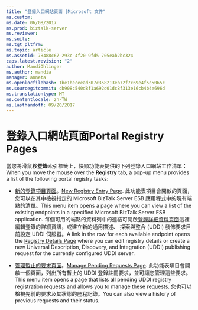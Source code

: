 ```yaml
---
title: "登錄入口網站頁面 |Microsoft 文件"
ms.custom: 
ms.date: 06/08/2017
ms.prod: biztalk-server
ms.reviewer: 
ms.suite: 
ms.tgt_pltfrm: 
ms.topic: article
ms.assetid: 78488c67-293c-4f20-9fd5-705eab2bc324
caps.latest.revision: "2"
author: MandiOhlinger
ms.author: mandia
manager: anneta
ms.openlocfilehash: 1be1beceead307c358213eb72f7c69e4f5c5065c
ms.sourcegitcommit: cb908c540d8f1a692d01dc8f313e16cb4b4e696d
ms.translationtype: MT
ms.contentlocale: zh-TW
ms.lasthandoff: 09/20/2017
---
```

# <a name="portal-registry-pages"></a><span data-ttu-id="d4f7e-102">登錄入口網站頁面</span><span class="sxs-lookup"><span data-stu-id="d4f7e-102">Portal Registry Pages</span></span>
<span data-ttu-id="d4f7e-103">當您將滑鼠移**登錄**索引標籤上，快顯功能表提供的下列登錄入口網站工作清單：</span><span class="sxs-lookup"><span data-stu-id="d4f7e-103">When you move the mouse over the **Registry** tab, a pop-up menu provides a list of the following portal registry tasks:</span></span>  
  
-   <span data-ttu-id="d4f7e-104">[新的登錄項目頁面](../esb-toolkit/new-registry-entry-page.md)。</span><span class="sxs-lookup"><span data-stu-id="d4f7e-104">[New Registry Entry Page](../esb-toolkit/new-registry-entry-page.md).</span></span> <span data-ttu-id="d4f7e-105">此功能表項目會開啟的頁面，您可以在其中檢視指定的 Microsoft BizTalk Server ESB 應用程式中的現有端點的清單。</span><span class="sxs-lookup"><span data-stu-id="d4f7e-105">This menu item opens a page where you can view a list of the existing endpoints in a specified Microsoft BizTalk Server ESB application.</span></span> <span data-ttu-id="d4f7e-106">每個可用的端點的資料列中的連結可開啟[登錄詳細資料頁面](../esb-toolkit/registry-details-page.md)這裡編輯登錄的詳細資訊，或建立新的通用描述、 探索與整合 (UDDI) 發佈要求目前設定 UDDI 伺服器。</span><span class="sxs-lookup"><span data-stu-id="d4f7e-106">A link in the row for each available endpoint opens the [Registry Details Page](../esb-toolkit/registry-details-page.md) where you can edit registry details or create a new Universal Description, Discovery, and Integration (UDDI) publishing request for the currently configured UDDI server.</span></span>  
  
-   <span data-ttu-id="d4f7e-107">[管理暫止的要求頁面](../esb-toolkit/manage-pending-requests-page.md)。</span><span class="sxs-lookup"><span data-stu-id="d4f7e-107">[Manage Pending Requests Page](../esb-toolkit/manage-pending-requests-page.md).</span></span> <span data-ttu-id="d4f7e-108">此功能表項目會開啟一個頁面，列出所有暫止的 UDDI 登錄註冊要求，並可讓您管理這些要求。</span><span class="sxs-lookup"><span data-stu-id="d4f7e-108">This menu item opens a page that lists all pending UDDI registry registration requests and allows you to manage these requests.</span></span> <span data-ttu-id="d4f7e-109">您也可以檢視先前的要求及其狀態的歷程記錄。</span><span class="sxs-lookup"><span data-stu-id="d4f7e-109">You can also view a history of previous requests and their status.</span></span>